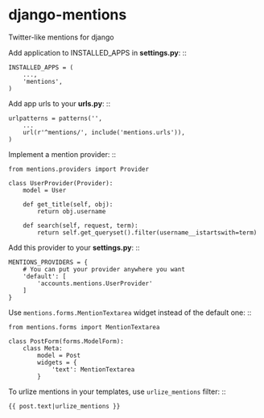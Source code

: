 django-mentions
===============

Twitter-like mentions for django

Add application to INSTALLED_APPS in **settings.py**:
::

    INSTALLED_APPS = (
        ...,
        'mentions',
    )

Add app urls to your **urls.py**:
::

    urlpatterns = patterns('',
        ...
        url(r'^mentions/', include('mentions.urls')),
    )

Implement a mention provider:
::

    from mentions.providers import Provider

    class UserProvider(Provider):
        model = User

        def get_title(self, obj):
            return obj.username

        def search(self, request, term):
            return self.get_queryset().filter(username__istartswith=term)

Add this provider to your **settings.py**:
::

    MENTIONS_PROVIDERS = {
        # You can put your provider anywhere you want
        'default': [
            'accounts.mentions.UserProvider'
        ]
    }

Use `mentions.forms.MentionTextarea` widget instead of the default one:
::

    from mentions.forms import MentionTextarea

    class PostForm(forms.ModelForm):
        class Meta:
            model = Post
            widgets = {
                'text': MentionTextarea
            }

To urlize mentions in your templates, use `urlize_mentions` filter:
::

    {{ post.text|urlize_mentions }}
